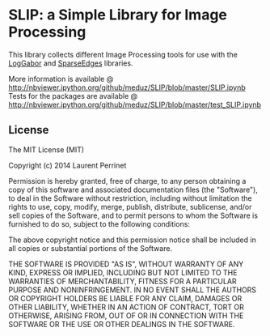 SLIP: a Simple Library for Image Processing
===========================================

This library collects different Image Processing tools for use with the  [LogGabor](https://pythonhosted.org/LogGabor/) and  [SparseEdges](https://pythonhosted.org/SparseEdges/) libraries.

More information is available @ http://nbviewer.ipython.org/github/meduz/SLIP/blob/master/SLIP.ipynb
Tests for the packages are available @ http://nbviewer.ipython.org/github/meduz/SLIP/blob/master/test_SLIP.ipynb

License
-------

The MIT License (MIT)

Copyright (c) 2014 Laurent Perrinet

Permission is hereby granted, free of charge, to any person obtaining a copy
of this software and associated documentation files (the "Software"), to deal
in the Software without restriction, including without limitation the rights
to use, copy, modify, merge, publish, distribute, sublicense, and/or sell
copies of the Software, and to permit persons to whom the Software is
furnished to do so, subject to the following conditions:

The above copyright notice and this permission notice shall be included in all
copies or substantial portions of the Software.

THE SOFTWARE IS PROVIDED "AS IS", WITHOUT WARRANTY OF ANY KIND, EXPRESS OR
IMPLIED, INCLUDING BUT NOT LIMITED TO THE WARRANTIES OF MERCHANTABILITY,
FITNESS FOR A PARTICULAR PURPOSE AND NONINFRINGEMENT. IN NO EVENT SHALL THE
AUTHORS OR COPYRIGHT HOLDERS BE LIABLE FOR ANY CLAIM, DAMAGES OR OTHER
LIABILITY, WHETHER IN AN ACTION OF CONTRACT, TORT OR OTHERWISE, ARISING FROM,
OUT OF OR IN CONNECTION WITH THE SOFTWARE OR THE USE OR OTHER DEALINGS IN THE
SOFTWARE.
